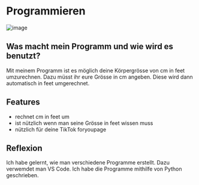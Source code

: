# Programmieren
![image](https://user-images.githubusercontent.com/96128547/146021721-41c94f1d-d623-4cb4-a70d-a7149df38ff8.png)
## Was macht mein Programm und wie wird es benutzt?
Mit meinem Programm ist es möglich deine Körpergrösse von cm in feet umzurechnen. Dazu müsst ihr eure Grösse in cm angeben. Diese wird dann automatisch in feet umgerechnet. 
## Features
- rechnet cm in feet um
- ist nützlich wenn man seine Grösse in feet wissen muss
- nützlich für deine TikTok foryoupage 
## Reflexion
Ich habe gelernt, wie man verschiedene Programme erstellt. Dazu verwemdet man VS Code. Ich habe die Programme mithilfe von Python geschrieben. 
